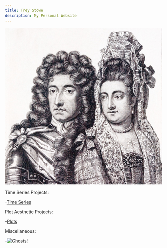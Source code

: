 ```yaml
---
title: Trey Stowe
description: My Personal Website
---
```


![William & Mary](/WM.jpg)

Time Series Projects:

-[Time Series](/timeseries/index.md)

Plot Aesthetic Projects:

-[Plots](/plots/index.md)


Miscellaneous:

-[![Ghosts!](https://img.www.youtube.com/watch?v=OjPWU_DM-ak/0.jpg)](https://www.youtube.com/watch?v=OjPWU_DM-ak)
